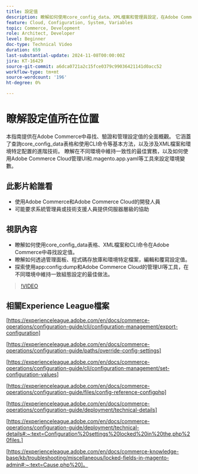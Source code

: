 ```yaml
---
title: 設定值
description: 瞭解如何使用core_config_data、XML檔案和管理員設定，在Adobe Commerce中尋找、驗證和管理設定值。
feature: Cloud, Configuration, System, Variables
topic: Commerce, Development
role: Architect, Developer
level: Beginner
doc-type: Technical Video
duration: 659
last-substantial-update: 2024-11-08T00:00:00Z
jira: KT-16429
source-git-commit: a6dca0721a2c15fce0379c99036421141d0acc52
workflow-type: tm+mt
source-wordcount: '196'
ht-degree: 0%

---
```



# 瞭解設定值所在位置

本指南提供在Adobe Commerce中尋找、驗證和管理設定值的全面概觀。 它涵蓋了查詢core_config_data表格和使用CLI命令等基本方法，以及涉及XML檔案和環境特定配置的進階技術。 瞭解在不同環境中維持一致性的最佳實務，以及如何使用Adobe Commerce Cloud管理UI和.magento.app.yaml等工具來設定環境變數。

## 此影片給誰看

- 使用Adobe Commerce和Adobe Commerce Cloud的開發人員
- 可能要求系統管理員或技術支援人員提供伺服器層級的協助

## 視訊內容

- 瞭解如何使用core_config_data表格、XML檔案和CLI命令在Adobe Commerce中尋找設定值。
- 瞭解如何透過管理面板、程式碼存放庫和環境特定檔案，編輯和覆寫設定值。
- 探索使用app:config:dump和Adobe Commerce Cloud的管理UI等工具，在不同環境中維持一致組態設定的最佳做法。

>[!VIDEO](https://video.tv.adobe.com/v/3436458/?learn=on)

## 相關Experience League檔案

[https://experienceleague.adobe.com/en/docs/commerce-operations/configuration-guide/cli/configuration-management/export-configuration]

[https://experienceleague.adobe.com/en/docs/commerce-operations/configuration-guide/paths/override-config-settings]

[https://experienceleague.adobe.com/en/docs/commerce-operations/configuration-guide/cli/configuration-management/set-configuration-values]

[https://experienceleague.adobe.com/en/docs/commerce-operations/configuration-guide/files/config-reference-configphp]

[https://experienceleague.adobe.com/en/docs/commerce-operations/configuration-guide/deployment/technical-details]

[https://experienceleague.adobe.com/en/docs/commerce-operations/configuration-guide/deployment/technical-details#:~:text=Configuration%20settings%20locked%20in%20the,php%20files.]

[https://experienceleague.adobe.com/en/docs/commerce-knowledge-base/kb/troubleshooting/miscellaneous/locked-fields-in-magento-admin#:~:text=Cause,php%20]。
